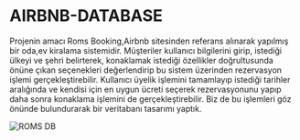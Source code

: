 # AIRBNB-DATABASE

Projenin amacı
Roms Booking,Airbnb sitesinden referans alınarak yapılmış bir oda,ev kiralama sistemidir. Müşteriler kullanıcı bilgilerini girip, istediği ülkeyi ve şehri belirterek, konaklamak istediği özellikler doğrultusunda önüne çıkan seçenekleri değerlendirip bu sistem üzerinden rezervasyon işlemi gerçekleştirebilir. Kullanıcı üyelik işlemini tamamlayıp istediği tarihler aralığında ve kendisi için en uygun ücreti seçerek rezervasyonunu yapıp daha sonra konaklama işlemini de gerçekleştirebilir. Biz de bu işlemleri göz önünde bulundurarak bir veritabanı tasarımı yaptık.


![ROMS DB](https://user-images.githubusercontent.com/71218414/105639996-7b2e5b00-5e8c-11eb-8348-7904317032de.png)
